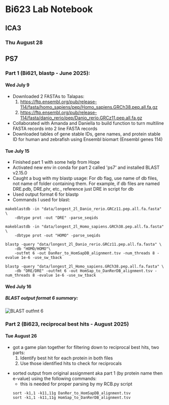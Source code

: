 # Bi623 Lab Notebook

## ICA3

### Thu August 28



## PS7 
### Part 1 (Bi621, blastp - June 2025):

#### Wed July 9  

- Downloaded 2 FASTAs to Talapas:
    1. https://ftp.ensembl.org/pub/release-114/fasta/homo_sapiens/pep/Homo_sapiens.GRCh38.pep.all.fa.gz
    2. https://ftp.ensembl.org/pub/release-114/fasta/danio_rerio/pep/Danio_rerio.GRCz11.pep.all.fa.gz
- Collaborated with Amanda and Daniella to build function to turn multiline FASTA records into 2 line FASTA records
- Downloaded tables of gene stable IDs, gene names, and protein stable ID for human and zebrafish using Ensembl biomart (Ensembl genes 114)

#### Tue July 15

- Finished part 1 with some help from Hope
- Activated new env in conda for part 2 called 'ps7' and installed BLAST v2.15.0
- Caught a bug with my blastp usage:
    For db flag, use name of db files, not name of folder containing them. For example,
    if db files are named DRE.pdb, DRE.phr, etc., reference just DRE in script for db
- Used output format 6 for blastp
- Commands I used for blast:
```
makeblastdb -in "data/longest_2l_Danio_rerio.GRCz11.pep.all.fa.fasta" \
    -dbtype prot -out "DRE" -parse_seqids

makeblastdb -in "data/longest_2l_Homo_sapiens.GRCh38.pep.all.fa.fasta" \
    -dbtype prot -out "HOMO" -parse_seqids

blastp -query "data/longest_2l_Danio_rerio.GRCz11.pep.all.fa.fasta" \
    -db "HOMO/HOMO"\
    -outfmt 6 -out DanRer_to_HomSapDB_alignment.tsv -num_threads 8 -evalue 1e-6 -use_sw_tback

blastp -query "data/longest_2l_Homo_sapiens.GRCh38.pep.all.fa.fasta" \
    -db "DRE/DRE" -outfmt 6 -out HomSap_to_DanRerDB_alignment.tsv -num_threads 8 -evalue 1e-6 -use_sw_tback
```

#### Wed July 16

##### BLAST output format 6 summary:
<img title="BLAST outfmt 6" src="Screenshot 2025-07-16 at 10.07.26 AM.png">

### Part 2 (Bi623, reciprocal best hits - August 2025)

#### Tue August 26

- got a game plan together for filtering down to reciprocal best hits, two parts:
    1. Identify best hit for each protein in both files
    2. Use those identified hits to check for reciprocals 

* sorted output from original assignment aka part 1 (by protein name then e-value) using the following commands:
    * this is needed for proper parsing by my RCB.py script
    ```{bash}
    sort -k1,1 -k11,11g DanRer_to_HomSapDB_alignment.tsv
    sort -k1,1 -k11,11g HomSap_to_DanRerDB_alignment.tsv
    ```

